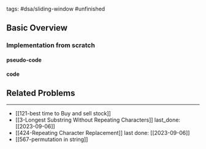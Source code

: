 tags: #dsa/sliding-window #unfinished 
## Basic Overview

### Implementation from scratch
#### pseudo-code

#### code

## Related Problems
---
- [[121-best time to Buy and sell stock]]
- [[3-Longest Substring Without Repeating Characters]] last_done: [[2023-09-06]]
- [[424-Repeating Character Replacement]] last done: [[2023-09-06]]
- [[567-permutation in string]]